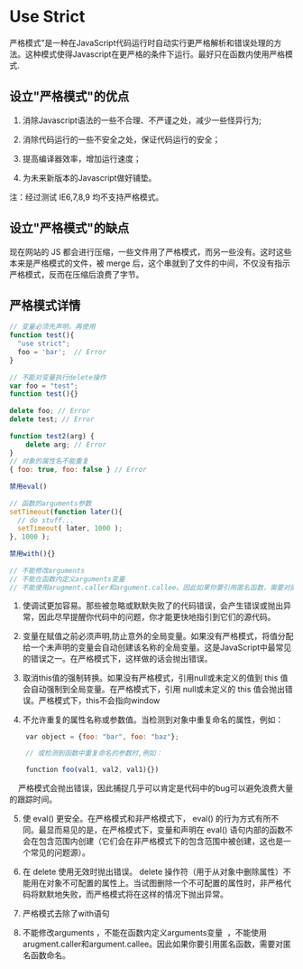 # Use Strict
严格模式"是一种在JavaScript代码运行时自动实行更严格解析和错误处理的方法。这种模式使得Javascript在更严格的条件下运行。最好只在函数内使用严格模式.

## 设立"严格模式"的优点
1. 消除Javascript语法的一些不合理、不严谨之处，减少一些怪异行为;

2. 消除代码运行的一些不安全之处，保证代码运行的安全；

3. 提高编译器效率，增加运行速度；

4. 为未来新版本的Javascript做好铺垫。

注：经过测试 IE6,7,8,9 均不支持严格模式。

## 设立"严格模式"的缺点

现在网站的 JS 都会进行压缩，一些文件用了严格模式，而另一些没有。这时这些本来是严格模式的文件，被 merge 后，这个串就到了文件的中间，不仅没有指示严格模式，反而在压缩后浪费了字节。

## 严格模式详情
```js
// 变量必须先声明，再使用
function test(){
  "use strict";
  foo = 'bar';  // Error
}
 
// 不能对变量执行delete操作
var foo = "test";
function test(){}
 
delete foo; // Error
delete test; // Error
 
function test2(arg) {
    delete arg; // Error
}
// 对象的属性名不能重复
{ foo: true, foo: false } // Error
 
禁用eval()
 
// 函数的arguments参数
setTimeout(function later(){
  // do stuff...
  setTimeout( later, 1000 );
}, 1000 );
 
禁用with(){}
 
// 不能修改arguments
// 不能在函数内定义arguments变量
// 不能使用arugment.caller和argument.callee。因此如果你要引用匿名函数，需要对匿名函数命名。
```

1. 使调试更加容易。那些被忽略或默默失败了的代码错误，会产生错误或抛出异常，因此尽早提醒你代码中的问题，你才能更快地指引到它们的源代码。

2. 变量在赋值之前必须声明,防止意外的全局变量。如果没有严格模式，将值分配给一个未声明的变量会自动创建该名称的全局变量。这是JavaScript中最常见的错误之一。在严格模式下，这样做的话会抛出错误。

3. 取消this值的强制转换。如果没有严格模式，引用null或未定义的值到 this 值会自动强制到全局变量。在严格模式下，引用 null或未定义的 this 值会抛出错误。严格模式下，this不会指向window 

4. 不允许重复的属性名称或参数值。当检测到对象中重复命名的属性，例如：

```js
    var object = {foo: "bar", foo: "baz"};

    // 或检测到函数中重复命名的参数时,例如：

    function foo(val1, val2, val1){})
```
    严格模式会抛出错误，因此捕捉几乎可以肯定是代码中的bug可以避免浪费大量的跟踪时间。

5. 使 eval() 更安全。在严格模式和非严格模式下， eval() 的行为方式有所不同。最显而易见的是，在严格模式下，变量和声明在 eval() 语句内部的函数不会在包含范围内创建（它们会在非严格模式下的包含范围中被创建，这也是一个常见的问题源）。

6. 在 delete 使用无效时抛出错误。 delete 操作符（用于从对象中删除属性）不能用在对象不可配置的属性上。当试图删除一个不可配置的属性时，非严格代码将默默地失败，而严格模式将在这样的情况下抛出异常。

7. 严格模式去除了with语句

8. 不能修改arguments ，不能在函数内定义arguments变量  ，不能使用arugment.caller和argument.callee。因此如果你要引用匿名函数，需要对匿名函数命名。  
